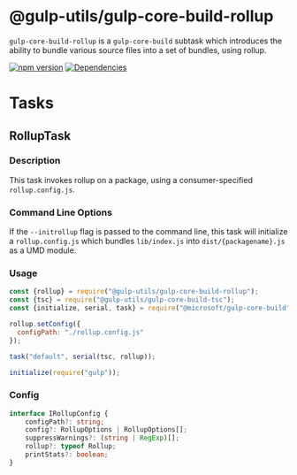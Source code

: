 # @gulp-utils/gulp-core-build-rollup

`gulp-core-build-rollup` is a `gulp-core-build` subtask which introduces the ability to bundle various source files into a set of bundles, using rollup.

[![npm version](https://badge.fury.io/js/%40gulp-utils%2Fgulp-core-build-rollup.svg)](https://badge.fury.io/js/%40gulp-utils%2Fgulp-core-build-rollup)
[![Dependencies](https://david-dm.org/tnc1997/gulp-utils%3Fpath%3Dlibraries%2Fgulp-core-build-rollup.svg)](https://david-dm.org/tnc1997/gulp-utils?path=libraries/gulp-core-build-rollup)

# Tasks

## RollupTask

### Description
This task invokes rollup on a package, using a consumer-specified `rollup.config.js`.

### Command Line Options
If the `--initrollup` flag is passed to the command line, this task will initialize a `rollup.config.js` which bundles `lib/index.js` into `dist/{packagename}.js` as a UMD module.

### Usage
```javascript
const {rollup} = require("@gulp-utils/gulp-core-build-rollup");
const {tsc} = require("@gulp-utils/gulp-core-build-tsc");
const {initialize, serial, task} = require("@microsoft/gulp-core-build");

rollup.setConfig({
  configPath: "./rollup.config.js"
});

task("default", serial(tsc, rollup));

initialize(require("gulp"));
```

### Config
```typescript
interface IRollupConfig {
    configPath?: string;
    config?: RollupOptions | RollupOptions[];
    suppressWarnings?: (string | RegExp)[];
    rollup?: typeof Rollup;
    printStats?: boolean;
}
```
